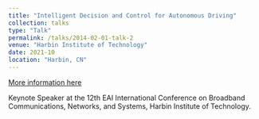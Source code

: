 ```yaml
---
title: "Intelligent Decision and Control for Autonomous Driving"
collection: talks
type: "Talk"
permalink: /talks/2014-02-01-talk-2
venue: "Harbin Institute of Technology"
date: 2021-10
location: "Harbin, CN"
---
```


[More information here](http://example2.com)

Keynote Speaker at the 12th EAI International Conference on Broadband Communications, Networks, and Systems, Harbin Institute of Technology.
